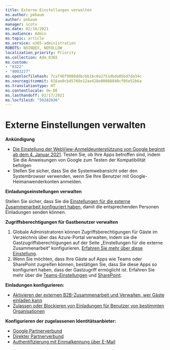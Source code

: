 ```yaml
---
title: Externe Einstellungen verwalten
ms.author: pebaum
author: pebaum
manager: scotv
ms.date: 02/10/2021
ms.audience: Admin
ms.topic: article
ms.service: o365-administration
ROBOTS: NOINDEX, NOFOLLOW
localization_priority: Priority
ms.collection: Adm_O365
ms.custom:
- "8322"
- "9003227"
ms.openlocfilehash: 7caf46f9988ddbcbb16c0a2751dbda85bd7da34c
ms.sourcegitcommit: 616ae0cbd5769e12ae428e00088840cf05e52b6a
ms.translationtype: HT
ms.contentlocale: de-DE
ms.lasthandoff: 02/17/2021
ms.locfileid: "50282836"
---
```

# <a name="managing-external-settings"></a>Externe Einstellungen verwalten

**Ankündigung**

- [Die Einstellung der WebView-Anmeldeunterstützung von Google beginnt ab dem 4. Januar 2021](https://docs.microsoft.com/azure/active-directory/external-identities/google-federation?WT.mc_id=Portal-Microsoft_Azure_Support#deprecation-of-webview-sign-in-support). Testen Sie, ob Ihre Apps betroffen sind, indem Sie die Anweisungen von Google zum Testen der Kompatibilität befolgen
- Stellen Sie sicher, dass Sie die Systemwebansicht oder den Systembrowser verwenden, wenn Sie Ihre Benutzer mit Google-Heimanwenderkonten anmelden.

**Einladungseinstellungen verwalten**

Stellen Sie sicher, dass Sie die [Einstellungen für die externe Zusammenarbeit konfiguriert haben](https://docs.microsoft.com/azure/active-directory/external-identities/delegate-invitations?WT.mc_id=Portal-Microsoft_Azure_Support), damit die entsprechenden Personen Einladungen senden können.

**Zugriffsberechtigungen für Gastbenutzer verwalten**

1. Globale Administratoren können Zugriffsberechtigungen für Gäste im Verzeichnis über das Azure-Portal verwalten, indem sie die Gastzugriffsberechtigungen auf der Seite „Einstellungen für die externe Zusammenarbeit“ konfigurieren. [Erfahren Sie mehr über diese Einstellung](https://docs.microsoft.com/azure/active-directory/fundamentals/users-default-permissions?WT.mc_id=Portal-Microsoft_Azure_Support).
2. Wenn Sie möchten, dass Ihre Gäste auf Apps wie Teams oder SharePoint zugreifen können, bestätigen Sie, dass Sie diese Apps so konfiguriert haben, dass der Gastzugriff ermöglicht ist. Erfahren Sie mehr über die [Teams-Einstellungen](https://docs.microsoft.com/microsoftteams/guest-access?WT.mc_id=Portal-Microsoft_Azure_Support) und [SharePoint](https://docs.microsoft.com/sharepoint/external-sharing-overview?WT.mc_id=Portal-Microsoft_Azure_Support).

**Einladungen konfigurieren:**

- [Aktivieren der externen B2B-Zusammenarbeit und Verwalten, wer Gäste einladen kann](https://docs.microsoft.com/azure/active-directory/b2b/delegate-invitations?WT.mc_id=Portal-Microsoft_Azure_Support)
- [Zulassen oder Blockieren von Einladungen für Benutzer von bestimmten Organisationen](https://docs.microsoft.com/azure/active-directory/b2b/allow-deny-list?WT.mc_id=Portal-Microsoft_Azure_Support)

**Konfigurieren der zugelassenen Identitätsanbieter:**

- [Google Partnerverbund](https://docs.microsoft.com/azure/active-directory/b2b/google-federation?WT.mc_id=Portal-Microsoft_Azure_Support)
- [Direkter Partnerverbund](https://docs.microsoft.com/azure/active-directory/b2b/direct-federation?WT.mc_id=Portal-Microsoft_Azure_Support)
- [Authentifizierung mit Einmalkennung über E-Mail](https://docs.microsoft.com/azure/active-directory/b2b/one-time-passcode?WT.mc_id=Portal-Microsoft_Azure_Support)
